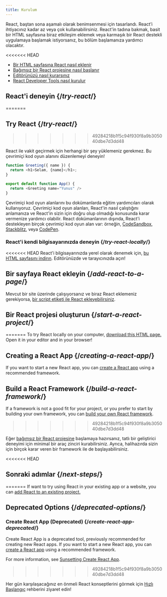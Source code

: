 ```yaml
---
title: Kurulum
---
```


<Intro>

React, baştan sona aşamalı olarak benimsenmesi için tasarlandı. React’i ihtiyacınız kadar az veya çok kullanabilirsiniz. React'in tadına bakmak, basit bir HTML sayfasına biraz etkileşim eklemek veya karmaşık bir React destekli uygulamaya başlamak istiyorsanız, bu bölüm başlamanıza yardımcı olacaktır.

</Intro>

<<<<<<< HEAD
<YouWillLearn isChapter={true}>

* [Bir HTML sayfasına React nasıl eklenir](/learn/add-react-to-a-website)
* [Bağımsız bir React projesine nasıl başlanır](/learn/start-a-new-react-project)
* [Editörünüzü nasıl kurarsınız](/learn/editor-setup)
* [React Developer Tools nasıl kurulur](/learn/react-developer-tools)

</YouWillLearn>

## React'i deneyin {/*try-react*/}
=======
## Try React {/*try-react*/}
>>>>>>> 49284218b1f5c94f930f8a9b305040dbe7d3dd48

React ile vakit geçirmek için herhangi bir şey yüklemeniz gerekmez. Bu çevrimiçi kod oyun alanını düzenlemeyi deneyin!

<Sandpack>

```js
function Greeting({ name }) {
  return <h1>Selam, {name}</h1>;
}

export default function App() {
  return <Greeting name="Yunus" />
}
```

</Sandpack>

Çevrimiçi kod oyun alanlarını bu dokümanlarda eğitim yardımcıları olarak kullanıyoruz. Çevrimiçi kod oyun alanları, React'in nasıl çalıştığını anlamanıza ve React'in sizin için doğru olup olmadığı konusunda karar vermenize yardımcı olabilir. React dokümanlarının dışında, React'i destekleyen birçok çevrimiçi kod oyun alan var: örneğin, [CodeSandbox](https://codesandbox.io/s/new), [Stackblitz](https://stackblitz.com/fork/react), veya [CodePen](https://codepen.io/pen?template=QWYVwWN).

### React'i kendi bilgisayarınızda deneyin {/*try-react-locally*/}

<<<<<<< HEAD
React'i bilgisayarınızda yerel olarak denemek için, [bu HTML sayfasını indirın](https://raw.githubusercontent.com/reactjs/reactjs.org/main/static/html/single-file-example.html). Editörünüzde ve tarayıcınızda açın!

## Bir sayfaya React ekleyin {/*add-react-to-a-page*/}

Mevcut bir site üzerinde çalışıyorsanız ve biraz React eklemeniz gerekiyorsa, [bir script etiketi ile React ekleyebilirsiniz](/learn/add-react-to-a-website).

## Bir React projesi oluşturun {/*start-a-react-project*/}
=======
To try React locally on your computer, [download this HTML page.](https://gist.githubusercontent.com/gaearon/0275b1e1518599bbeafcde4722e79ed1/raw/db72dcbf3384ee1708c4a07d3be79860db04bff0/example.html) Open it in your editor and in your browser!

## Creating a React App {/*creating-a-react-app*/}

If you want to start a new React app, you can [create a React app](/learn/creating-a-react-app) using a recommended framework.

## Build a React Framework {/*build-a-react-framework*/}

If a framework is not a good fit for your project, or you prefer to start by building your own framework, you can [build your own React framework](/learn/building-a-react-framework).
>>>>>>> 49284218b1f5c94f930f8a9b305040dbe7d3dd48

Eğer [bağımsız bir React projesine](/learn/start-a-new-react-project) başlamaya hazırsanız, tatlı bir geliştirici deneyimi için minimal bir araç zinciri kurabilirsiniz. Ayrıca, halihazırda sizin için birçok karar veren bir framework ile de başlayabilirsiniz.

<<<<<<< HEAD
## Sonraki adımlar {/*next-steps*/}
=======
If want to try using React in your existing app or a website, you can [add React to an existing project.](/learn/add-react-to-an-existing-project)

## Deprecated Options {/*deprecated-options*/}

### Create React App (Deprecated) {/*create-react-app-deprecated*/}

Create React App is a deprecated tool, previously recommended for creating new React apps. If you want to start a new React app, you can [create a React app](/learn/creating-a-react-app) using a recommended framework. 

For more information, see [Sunsetting Create React App](/blog/2025/02/14/sunsetting-create-react-app).
>>>>>>> 49284218b1f5c94f930f8a9b305040dbe7d3dd48

Her gün karşılaşacağınız en önmeli React konseptlerini görmek için [Hızlı Başlangıç](/learn) rehberini ziyaret edin!

